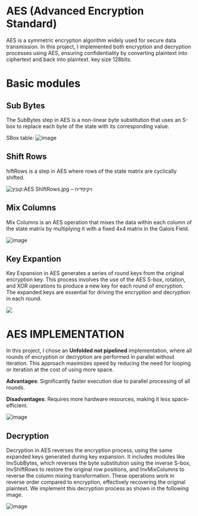 # AES (Advanced Encryption Standard)
AES  is a symmetric encryption algorithm widely used for secure data transmission. In this project, I implemented both encryption and decryption processes using AES, ensuring confidentiality by converting plaintext into ciphertext and back into plaintext. key size 128bits.

# Basic modules
## Sub Bytes
The SubBytes step in AES is a non-linear byte substitution that uses an S-box to replace each byte of the state with its corresponding value. 

SBox table:
![image](https://github.com/user-attachments/assets/c8f10831-7c10-42f5-8ff2-5ea3693c4d66)


## Shift Rows
hiftRows is a step in AES where rows of the state matrix are cyclically shifted.




![קובץ:AES ShiftRows.jpg – ויקיפדיה](https://upload.wikimedia.org/wikipedia/commons/b/b6/AES_ShiftRows.jpg)

## Mix Columns
Mix Columns is an AES operation that mixes the data within each column of the state matrix by multiplying it with a fixed 4x4 matrix in the Galois Field.

![image](https://github.com/user-attachments/assets/69197632-4ab6-49f9-a679-0d942364f3e8)


## Key Expantion
Key Expansion in AES generates a series of round keys from the original encryption key. This process involves the use of the AES S-box, rotation, and XOR operations to produce a new key for each round of encryption. The expanded keys are essential for driving the encryption and decryption in each round.

![](https://img.brainkart.com/imagebk9/HbLkjBr.jpg)

# AES IMPLEMENTATION

In this project, I chose an **Unfolded not pipelined** implementation, where all rounds of encryption or decryption are performed in parallel without iteration. This approach maximizes speed by reducing the need for looping or iteration at the cost of using more space.

**Advantages**: Significantly faster execution due to parallel processing of all rounds.

**Disadvantages**: Requires more hardware resources, making it less space-efficient.

![image](https://github.com/user-attachments/assets/f53d84e2-044c-4712-9d8a-4ca42854f6c7)

## Decryption
Decryption in AES reverses the encryption process, using the same expanded keys generated during key expansion. It includes modules like InvSubBytes, which reverses the byte substitution using the inverse S-box, InvShiftRows to restore the original row positions, and InvMixColumns to reverse the column mixing transformation. These operations work in reverse order compared to encryption, effectively recovering the original plaintext. We implement this decryption process as shown in the following image.

![image](https://github.com/user-attachments/assets/00133cd9-3034-4e0f-81ab-1a5a1ffeb97e)

